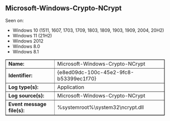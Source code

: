## Microsoft-Windows-Crypto-NCrypt

Seen on:
* Windows 10 (1511, 1607, 1703, 1709, 1803, 1809, 1903, 1909, 2004, 20H2)
* Windows 11 (21H2)
* Windows 2012
* Windows 8.0
* Windows 8.1

<table border="1" class="docutils">
  <tbody>
    <tr>
      <td><b>Name:</b></td>
      <td>Microsoft-Windows-Crypto-NCrypt</td>
    </tr>
    <tr>
      <td><b>Identifier:</b></td>
      <td>{e8ed09dc-100c-45e2-9fc8-b53399ec1f70}</td>
    </tr>
    <tr>
      <td><b>Log type(s):</b></td>
      <td>Application</td>
    </tr>
    <tr>
      <td><b>Log source(s):</b></td>
      <td>Microsoft-Windows-Crypto-NCrypt</td>
    </tr>
    <tr>
      <td><b>Event message file(s):</b></td>
      <td>%systemroot%\system32\ncrypt.dll</td>
    </tr>
  </tbody>
</table>

&nbsp;

